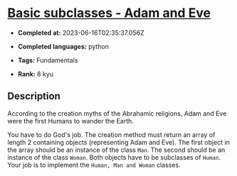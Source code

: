 # [Basic subclasses - Adam and Eve](https://www.codewars.com/kata/547274e24481cfc469000416)

- **Completed at:** 2023-06-16T02:35:37.056Z

- **Completed languages:** python

- **Tags:** Fundamentals

- **Rank:** 8 kyu

## Description

According to the creation myths of the Abrahamic religions, Adam and Eve were the first Humans to wander the Earth.

You have to do God's job. The creation method must return an array of length 2 containing objects (representing Adam and Eve). The first object in the array should be an instance of the class `Man`. The second should be an instance of the class `Woman`. Both objects have to be subclasses of `Human`. Your job is to implement the ```Human, Man and Woman``` classes.
